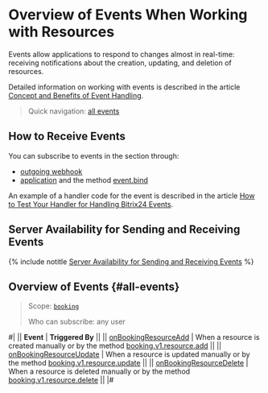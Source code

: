 # Overview of Events When Working with Resources

Events allow applications to respond to changes almost in real-time: receiving notifications about the creation, updating, and deletion of resources.

Detailed information on working with events is described in the article [Concept and Benefits of Event Handling](../../../events/index.md).

> Quick navigation: [all events](#all-events)

## How to Receive Events

You can subscribe to events in the section through:

- [outgoing webhook](../../../../local-integrations/local-webhooks.md)
- [application](../../../../settings/app-installation/index.md) and the method [event.bind](../../../events/event-bind.md)

An example of a handler code for the event is described in the article [How to Test Your Handler for Handling Bitrix24 Events](../../../events/test-handler.md).

## Server Availability for Sending and Receiving Events

{% include notitle [Server Availability for Sending and Receiving Events](../../../../_includes/events-index.md) %}

## Overview of Events {#all-events}

> Scope: [`booking`](../../../scopes/permissions.md)
>
> Who can subscribe: any user

#|
|| **Event** | **Triggered By** ||
|| [onBookingResourceAdd](./on-booking-resource-add.md) | When a resource is created manually or by the method [booking.v1.resource.add](../booking-v1-resource-add.md) ||
|| [onBookingResourceUpdate](./on-booking-resource-update.md) | When a resource is updated manually or by the method [booking.v1.resource.update](../booking-v1-resource-update.md) ||
|| [onBookingResourceDelete](./on-booking-resource-delete.md) | When a resource is deleted manually or by the method [booking.v1.resource.delete](../booking-v1-resource-delete.md) ||
|#